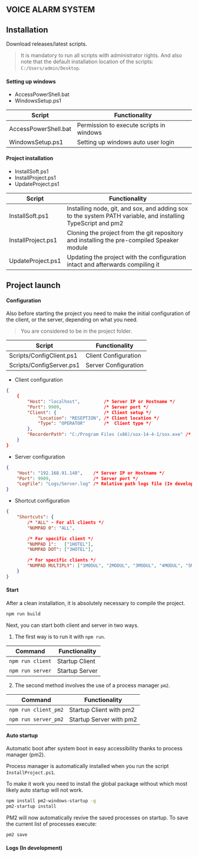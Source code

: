 ## VOICE ALARM SYSTEM

## Installation

Download releases/latest scripts.

> It is mandatory to run all scripts with administrator rights.
> And also note that the default installation location of the scripts: ``` C:/Users/admin/Desktop ```.

#### Setting up windows
- AccessPowerShell.bat
- WindowsSetup.ps1

| Script | Functionality |
| ------ | ------------- |
| AccessPowerShell.bat | Permission to execute scripts in windows |
| WindowsSetup.ps1     | Setting up windows auto user login |

#### Project installation
- InstallSoft.ps1
- InstallProject.ps1
- UpdateProject.ps1

| Script | Functionality |
| ------ | ------------- |
| InstallSoft.ps1    | Installing node, git, and sox, and adding sox to the system PATH variable, and installing TypeScript and pm2 |
| InstallProject.ps1 | Cloning the project from the git repository and installing the pre-compiled Speaker module |
| UpdateProject.ps1  | Updating the project with the configuration intact and afterwards compiling it |


## Project launch

#### Configuration

Also before starting the project you need to make the initial configuration of the client, or the server, depending on what you need.

> You are considered to be in the project folder.

| Script | Functionality |
| ------ | ------------- |
| Scripts/ConfigClient.ps1 | Client Configuration |
| Scripts/ConfigServer.ps1 | Server Configuration |

- Client configuration
```json
{
	{
		"Host": "localhost",         /* Server IP or Hostname */
		"Port": 9909,                /* Server port */
		"Client": {                  /* Client setup */
			"Location": "RESEPTION", /* Client location */
			"Type": "OPERATOR"       /*  Client type */
		},
		"RecorderPath": "C:/Program Files (x86)/sox-14-4-1/sox.exe" /* path to installed SoX */
	}
}
```

- Server configuration
```json
{
    "Host": "192.168.91.148",    /* Server IP or Hostname */
    "Port": 9909,                /* Server port */
    "LogFile": "Logs/Server.log" /* Relative path logs file (In development) */
}
```

- Shortcut configuration
```json
{
	"Shortcuts": {
		/* "ALL" - For all clients */
		"NUMPAD 0": "ALL",

		/* For specific client */
		"NUMPAD 1":   ["1HOTEL"],
		"NUMPAD DOT": ["3HOTEL"],

		/* For specific clients */
		"NUMPAD MULTIPLY": ["1MODUL", "2MODUL", "3MODUL", "4MODUL", "5MODUL", "6MODUL", "7MODUL"]
	}
}
```

#### Start

After a clean installation, it is absolutely necessary to compile the project.

```sh
npm run build
```

Next, you can start both client and server in two ways.

1) The first way is to run it with ``` npm run ```.

| Command | Functionality |
| ------ | ------------- |
| ``` npm run client ``` | Startup Client |
| ``` npm run server ``` | Startup Server |

2) The second method involves the use of a process manager ``` pm2 ```.

| Command | Functionality |
| ------ | ------------- |
| ``` npm run client_pm2 ``` | Startup Client with pm2 |
| ``` npm run server_pm2 ``` | Startup Server with pm2 |

#### Auto startup

Automatic boot after system boot in easy accessibility thanks to process manager (pm2).

Process manager is automatically installed when you run the script ``` InstallProject.ps1 ```.

To make it work you need to install the global package without which most likely auto startup will not work.

```sh
npm install pm2-windows-startup -g
pm2-startup install
```

PM2 will now automatically revive the saved processes on startup. To save the current list of processes execute:

```sh
pm2 save
```

#### Logs (In development)